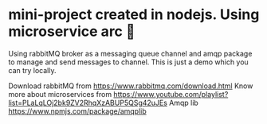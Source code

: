 # mini-project created in nodejs. Using microservice arc 🚀

Using rabbitMQ broker as a messaging queue channel and amqp package to manage and send messages to channel.
This is just a demo which you can try locally.

Download rabbitMQ from https://www.rabbitmq.com/download.html
Know more about microservices from https://www.youtube.com/playlist?list=PLaLqLOj2bk9ZV2RhqXzABUP5QSg42uJEs
Amqp lib https://www.npmjs.com/package/amqplib
